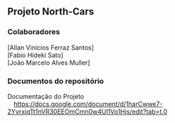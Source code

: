 ## Projeto North-Cars

### Colaboradores
[Allan Vinicios Ferraz Santos]<br>
[Fabio Hideki Sato]<br>
[João Marcelo Alves Muller]<br>

### Documentos do repositório
Documentação do Projeto<br>
&emsp;https://docs.google.com/document/d/1harCwwe7-2YvrxiqTt1nVR30EEOmCmn0w4Ul1Vo1Hjs/edit?tab=t.0<br>
